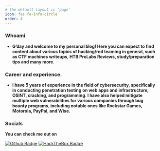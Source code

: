 ```yaml
---
# the default layout is 'page'
icon: fas fa-info-circle
order: 4
---
```


### Whoami

- **G’day and welcome to my personal blog! Here you can expect to find content about various topics of hacking/red teaming in general, such as CTF machines writeups, HTB ProLabs Reviews, study/preparation tips and many more.**  


### Career and experience.
- **I have 5 years of experience in the field of cybersecurity, specifically in conducting penetration testing on web apps and infrastructure, OSINT, cracking, and programming. I have also helped mitigate multiple web vulnerabilities for various companies through bug bounty programs, including notable ones like Rockstar Games, Motorola, PayPal, and Wise.**
 
### Socials
**You can check me out on**

<a target="_blank" href="https://github.com/mintyph"><img src="https://img.shields.io/badge/-Github-181717?style=for-the-badge&logo=Github&logoColor=fff" alt="Github Badge"></a>
<a target="_blank" href="https://app.hackthebox.com/profile/1475484"><img src="https://img.shields.io/badge/-HackTheBox-76B004?style=for-the-badge&logo=HackTheBox&logoColor=white" alt="HackTheBox Badge"></a>




